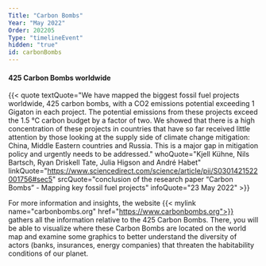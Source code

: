 ```yaml
---
Title: "Carbon Bombs"
Year: "May 2022"
Order: 202205
Type: "timelineEvent"
hidden: "true"
id: carbonBombs
---
```


#### 425 Carbon Bombs worldwide

{{< quote textQuote="We have mapped the biggest fossil fuel projects worldwide, 425 carbon bombs, with a CO2 emissions potential exceeding 1 Gigaton in each project. The potential emissions from these projects exceed the 1.5 °C carbon budget by a factor of two. We showed that there is a high concentration of these projects in countries that have so far received little attention by those looking at the supply side of climate change mitigation: China, Middle Eastern countries and Russia. This is a major gap in mitigation policy and urgently needs to be addressed." whoQuote="Kjell Kühne, Nils Bartsch, Ryan Driskell Tate, Julia Higson and André Habet" linkQuote="https://www.sciencedirect.com/science/article/pii/S0301421522001756#sec5"  srcQuote="conclusion of the research paper “Carbon Bombs” - Mapping key fossil fuel projects" infoQuote="23 May 2022" >}}

For more information and insights, the website {{< mylink name="carbonbombs.org" href="https://www.carbonbombs.org">}}  gathers all the information relative to the 425 Carbon Bombs. There, you will be able to visualize where these Carbon Bombs are located on the world map and examine some graphics to better understand the diversity of actors (banks, insurances, energy companies) that threaten the habitability conditions of our planet.